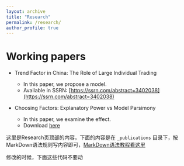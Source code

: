 ```yaml
---
layout: archive
title: "Research"
permalink: /research/
author_profile: true
---
```


# Working papers

+ Trend Factor in China: The Role of Large Individual Trading
  + In this paper, we propose a model.
  + Available in SSRN: [https://ssrn.com/abstract=3402038](https://ssrn.com/abstract=3402038)

+ Choosing Factors: Explanatory Power vs Model Parsimony

  + In this paper, we examine the effect.
  + Download [here](https://yangliu-finance.github.io/files/WorkingPaper.pdf)



这里是Research页顶部的内容，下面的内容是在 `_publications` 目录下，按MarkDown语法规则写内容即可，[MarkDown语法教程看这里](http://xianbai.me/learn-md/article/about/readme.html)

修改的时候，下面这些代码不要动


